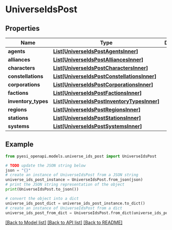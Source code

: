 # UniverseIdsPost


## Properties

Name | Type | Description | Notes
------------ | ------------- | ------------- | -------------
**agents** | [**List[UniverseIdsPostAgentsInner]**](UniverseIdsPostAgentsInner.md) |  | [optional] 
**alliances** | [**List[UniverseIdsPostAlliancesInner]**](UniverseIdsPostAlliancesInner.md) |  | [optional] 
**characters** | [**List[UniverseIdsPostCharactersInner]**](UniverseIdsPostCharactersInner.md) |  | [optional] 
**constellations** | [**List[UniverseIdsPostConstellationsInner]**](UniverseIdsPostConstellationsInner.md) |  | [optional] 
**corporations** | [**List[UniverseIdsPostCorporationsInner]**](UniverseIdsPostCorporationsInner.md) |  | [optional] 
**factions** | [**List[UniverseIdsPostFactionsInner]**](UniverseIdsPostFactionsInner.md) |  | [optional] 
**inventory_types** | [**List[UniverseIdsPostInventoryTypesInner]**](UniverseIdsPostInventoryTypesInner.md) |  | [optional] 
**regions** | [**List[UniverseIdsPostRegionsInner]**](UniverseIdsPostRegionsInner.md) |  | [optional] 
**stations** | [**List[UniverseIdsPostStationsInner]**](UniverseIdsPostStationsInner.md) |  | [optional] 
**systems** | [**List[UniverseIdsPostSystemsInner]**](UniverseIdsPostSystemsInner.md) |  | [optional] 

## Example

```python
from pyesi_openapi.models.universe_ids_post import UniverseIdsPost

# TODO update the JSON string below
json = "{}"
# create an instance of UniverseIdsPost from a JSON string
universe_ids_post_instance = UniverseIdsPost.from_json(json)
# print the JSON string representation of the object
print(UniverseIdsPost.to_json())

# convert the object into a dict
universe_ids_post_dict = universe_ids_post_instance.to_dict()
# create an instance of UniverseIdsPost from a dict
universe_ids_post_from_dict = UniverseIdsPost.from_dict(universe_ids_post_dict)
```
[[Back to Model list]](../README.md#documentation-for-models) [[Back to API list]](../README.md#documentation-for-api-endpoints) [[Back to README]](../README.md)


